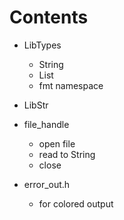 #  Contents

- LibTypes
    - String 
    - List 
    - fmt namespace 

- LibStr

- file_handle
    - open file 
    - read to String 
    - close

- error_out.h
    - for colored output
